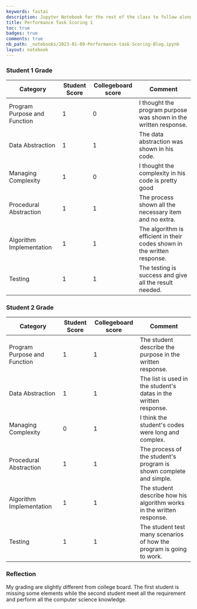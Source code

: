 ```yaml
---
keywords: fastai
description: Jupyter Notebook for the rest of the class to follow along with.
title: Performance Task Scoring 1
toc: true
badges: true
comments: true
nb_path: _notebooks/2023-01-09-Performance-task-Scoring-Blog.ipynb
layout: notebook
---
```


<!--
#################################################
### THIS FILE WAS AUTOGENERATED! DO NOT EDIT! ###
#################################################
# file to edit: _notebooks/2023-01-09-Performance-task-Scoring-Blog.ipynb
-->

<div class="container" id="notebook-container">
        
<div class="cell border-box-sizing text_cell rendered"><div class="inner_cell">
<div class="text_cell_render border-box-sizing rendered_html">
<h3 id="Student-1-Grade">Student 1 Grade<a class="anchor-link" href="#Student-1-Grade"> </a></h3><table>
<thead><tr>
<th>Category</th>
<th>Student Score</th>
<th>Collegeboard score</th>
<th>Comment</th>
</tr>
</thead>
<tbody>
<tr>
<td>Program Purpose and Function</td>
<td>1</td>
<td>0</td>
<td>I thought the program purpose was shown in the written response.</td>
</tr>
<tr>
<td>Data Abstraction</td>
<td>1</td>
<td>1</td>
<td>The data abstraction was shown in his code.</td>
</tr>
<tr>
<td>Managing Complexity</td>
<td>1</td>
<td>0</td>
<td>I thought the complexity in his code is pretty good</td>
</tr>
<tr>
<td>Procedural Abstraction</td>
<td>1</td>
<td>1</td>
<td>The process shown all the necessary item and no extra.</td>
</tr>
<tr>
<td>Algorithm Implementation</td>
<td>1</td>
<td>1</td>
<td>The algorithm is efficient in their codes shown in the written response.</td>
</tr>
<tr>
<td>Testing</td>
<td>1</td>
<td>1</td>
<td>The testing is success and give all the result needed.</td>
</tr>
</tbody>
</table>

</div>
</div>
</div>
<div class="cell border-box-sizing text_cell rendered"><div class="inner_cell">
<div class="text_cell_render border-box-sizing rendered_html">
<h3 id="Student-2-Grade">Student 2 Grade<a class="anchor-link" href="#Student-2-Grade"> </a></h3><table>
<thead><tr>
<th>Category</th>
<th>Student Score</th>
<th>Collegeboard score</th>
<th>Comment</th>
</tr>
</thead>
<tbody>
<tr>
<td>Program Purpose and Function</td>
<td>1</td>
<td>1</td>
<td>The student describe the purpose in the written response.</td>
</tr>
<tr>
<td>Data Abstraction</td>
<td>1</td>
<td>1</td>
<td>The list is used in the student's datas in the written response.</td>
</tr>
<tr>
<td>Managing Complexity</td>
<td>0</td>
<td>1</td>
<td>I think the student's codes were long and complex.</td>
</tr>
<tr>
<td>Procedural Abstraction</td>
<td>1</td>
<td>1</td>
<td>The process of the student's program is shown complete and simple.</td>
</tr>
<tr>
<td>Algorithm Implementation</td>
<td>1</td>
<td>1</td>
<td>The student describe how his algorithm works in the written response.</td>
</tr>
<tr>
<td>Testing</td>
<td>1</td>
<td>1</td>
<td>The student test many scenarios of how the program is going to work.</td>
</tr>
</tbody>
</table>

</div>
</div>
</div>
<div class="cell border-box-sizing text_cell rendered"><div class="inner_cell">
<div class="text_cell_render border-box-sizing rendered_html">
<h3 id="Reflection">Reflection<a class="anchor-link" href="#Reflection"> </a></h3><p>My grading are slightly different from college board. The first student is missing some elements while the second student meet all the requirement and perform all the computer science knowledge.</p>

</div>
</div>
</div>
</div>
 

